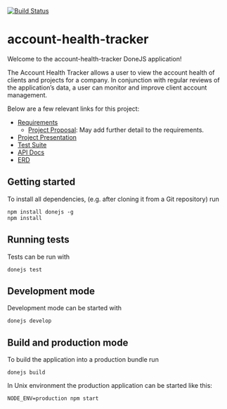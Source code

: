 [![Build Status](https://travis-ci.com/bitovi/account-health-tracker.svg?token=xTAmryZjTVyQKNkBxqdT&branch=master)](https://travis-ci.com/bitovi/account-health-tracker)

# account-health-tracker

Welcome to the account-health-tracker DoneJS application!

The Account Health Tracker allows a user to view the account health of clients and projects for a
company. In conjunction with regular reviews of the application’s data, a user can monitor and
improve client account management.

Below are a few relevant links for this project:

 - [Requirements](https://docs.google.com/document/d/1CtEKVizdT5nqX7Yb3ymWshR27sKLQo3VVoMo-ZzjBa4/edit)
    - [Project Proposal](https://docs.google.com/document/d/1f_Gt1fkquagXW63IaUPNEcLD6KiaJMY45t5Jj6iQE_Q/edit): May add further detail to the requirements.
 - [Project Presentation](https://docs.google.com/presentation/d/1b27MbJzDhoPTnDpNv0ulTo7sCLTAs4CUOslIm8mVyZc/edit#slide=id.g35f391192_00)
 - [Test Suite](https://ahm.testlodge.com/projects/18661/test_runs/224447/run?user_id=27211)
 - [API Docs](https://github.com/bitovi/account-health-tracker/wiki/API)
 - [ERD](https://docs.google.com/document/d/1RNHDVUHJN5HI6_Moio7RH_KdrYY7EclVNDpjDQ6qwnw/edit)

## Getting started

To install all dependencies, (e.g. after cloning it from a Git repository) run

```
npm install donejs -g
npm install
```

## Running tests

Tests can be run with

```
donejs test
```

## Development mode

Development mode can be started with

```
donejs develop
```

## Build and production mode

To build the application into a production bundle run

```
donejs build
```

In Unix environment the production application can be started like this:

```
NODE_ENV=production npm start
```

